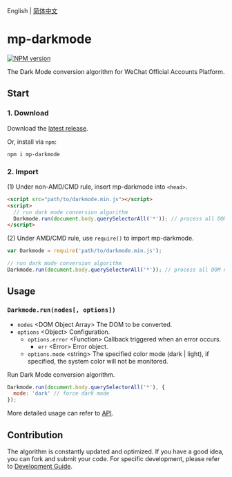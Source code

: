English | [简体中文](./README_CN.md)

mp-darkmode
==============================
[![NPM version][npm-image]][npm-url]

The Dark Mode conversion algorithm for WeChat Official Accounts Platform.

## Start

### 1. Download

Download the [latest release](https://github.com/wechatjs/mp-darkmode/releases).

Or, install via `npm`:

```shell
npm i mp-darkmode
```

### 2. Import

(1) Under non-AMD/CMD rule, insert mp-darkmode into `<head>`.

```html
<script src="path/to/darkmode.min.js"></script>
<script>
  // run dark mode conversion algorithm
  Darkmode.run(document.body.querySelectorAll('*')); // process all DOM nodes under body
</script>
```

(2) Under AMD/CMD rule, use `require()` to import mp-darkmode.

```javascript
var Darkmode = require('path/to/darkmode.min.js');

// run dark mode conversion algorithm
Darkmode.run(document.body.querySelectorAll('*')); // process all DOM nodes under body
```

## Usage

### `Darkmode.run(nodes[, options])`

- `nodes` &lt;DOM Object Array&gt; The DOM to be converted.
- `options` &lt;Object&gt; Configuration.
  - `options.error` &lt;Function&gt; Callback triggered when an error occurs.
    - `err` &lt;Error&gt; Error object.
  - `options.mode` &lt;string&gt; The specified color mode (dark | light), if specified, the system color will not be monitored.

Run Dark Mode conversion algorithm.

```javascript
Darkmode.run(document.body.querySelectorAll('*'), {
  mode: 'dark' // force dark mode
});
```

More detailed usage can refer to [API](./doc/en/API.md).

## Contribution

The algorithm is constantly updated and optimized. If you have a good idea, you can fork and submit your code. For specific development, please refer to [Development Guide](./doc/en/develop.md).

[npm-url]: https://www.npmjs.com/package/mp-darkmode
[npm-image]: https://img.shields.io/npm/v/mp-darkmode.svg
